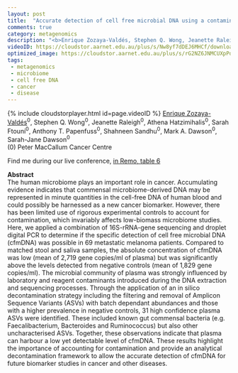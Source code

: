```yaml
---
layout: post
title:  "Accurate detection of cell free microbial DNA using a contaminant-controlled analysis framework"
comments: true
category: metagenomics
description: "<b>Enrique Zozaya-Valdés, Stephen Q. Wong, Jeanette Raleigh, Athena Hatzimihalis, Sarah Ftouni, Anthony T. Papenfuss, Shahneen Sandhu, Mark A. Dawson, Sarah-Jane Dawson</b><br/>The human microbiome plays an important role in ca..."
videoID: https://cloudstor.aarnet.edu.au/plus/s/Nw8yf7dDEJ6MHCf/download
optimized_image: https://cloudstor.aarnet.edu.au/plus/s/rG2NZ6JNMCUXpPd/download
tags:
 - metagenomics
 - microbiome
 - cell free DNA
 - cancer
 - disease
---
```

{% include cloudstorplayer.html id=page.videoID %}
<u>Enrique Zozaya-Valdés</u><sup>0</sup>, Stephen Q. Wong<sup>0</sup>, Jeanette Raleigh<sup>0</sup>, Athena Hatzimihalis<sup>0</sup>, Sarah Ftouni<sup>0</sup>, Anthony T. Papenfuss<sup>0</sup>, Shahneen Sandhu<sup>0</sup>, Mark A. Dawson<sup>0</sup>, Sarah-Jane Dawson<sup>0</sup><br/>
\(0\) Peter MacCallum Cancer Centre

Find me during our live conference, [in Remo, table 6](https://remo.co)

<b>Abstract</b><br/>
The human microbiome plays an important role in cancer. Accumulating evidence indicates that commensal microbiome-derived DNA may be represented in minute quantities in the cell-free DNA of human blood and could possibly be harnessed as a new cancer biomarker. However, there has been limited use of rigorous experimental controls to account for contamination, which invariably affects low-biomass microbiome studies. Here, we applied a combination of 16S-rRNA-gene sequencing and droplet digital PCR to determine if the specific detection of cell free microbial DNA \(cfmDNA\) was possible in 69 metastatic melanoma patients. Compared to matched stool and saliva samples, the absolute concentration of cfmDNA was low \(mean of 2,719 gene copies/ml of plasma\) but was significantly above the levels detected from negative controls \(mean of 1,829 gene copies/ml\). The microbial community of plasma was strongly influenced by laboratory and reagent contaminants introduced during the DNA extraction and sequencing processes. Through the application of an in silico decontamination strategy including the filtering and removal of Amplicon Sequence Variants \(ASVs\) with batch dependant abundances and those with a higher prevalence in negative controls, 31 high confidence plasma ASVs were identified. These included known gut commensal bacteria \(e.g. Faecalibacterium, Bacteroides and Ruminococcus\) but also other uncharacterised ASVs. Together, these observations indicate that plasma can harbour a low yet detectable level of cfmDNA. These results highlight the importance of accounting for contamination and provide an analytical decontamination framework to allow the accurate detection of cfmDNA for future biomarker studies in cancer and other diseases. 
